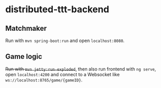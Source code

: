 # distributed-ttt-backend

## Matchmaker
Run with ```mvn spring-boot:run``` and open ```localhost:8080```.

## Game logic
~~Run with ```mvn jetty:run-exploded```~~, then also run frontend with ```ng serve```, open ```localhost:4200``` and connect to a Websocket like ```ws://localhost:8765/game/{gameID}```.
